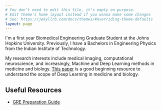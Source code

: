 ```yaml
---
# You don't need to edit this file, it's empty on purpose.
# Edit theme's home layout instead if you wanna make some changes
# See: https://jekyllrb.com/docs/themes/#overriding-theme-defaults
layout: page
---
```

I'm a first year Biomedical Engineering Graduate Student at the Johns Hopkins University. Previously, I have a Bachelors in Engineering Physics from the Indian Institute of Technology.

My research interests include medical imaging, computational neuroscience, and increasingly, Machine and Deep Learning methods in medicine and biology. [This paper](http://www.biorxiv.org/content/early/2017/05/28/142760) is a good beginning resource to understand the scope of Deep Learning in medicine and biology.

## Useful Resources

* [GRE Preparation Guide](GREResources)